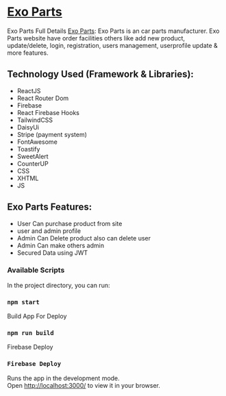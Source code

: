 #  [Exo Parts](https://exo-parts.web.app/)

Exo Parts Full Details [Exo Parts](https://exo-parts.web.app/):
Exo Parts is an car parts manufacturer. Exo Parts website have order facilities others like add new product, update/delete, login, registration, users management, userprofile update & more features. 

## Technology Used (Framework & Libraries):
* ReactJS
* React Router Dom
* Firebase
* React Firebase Hooks
* TailwindCSS
* DaisyUi
* Stripe (payment system)
* FontAwesome
* Toastify
* SweetAlert
* CounterUP
* CSS
* XHTML
* JS


## Exo Parts Features:
* User Can purchase product from site
* user and admin profile
* Admin Can Delete product also can delete user
* Admin Can make others admin
* Secured Data using JWT 

### Available Scripts
In the project directory, you can run:

### `npm start`

Build App For Deploy
### `npm run build`

Firebase Deploy
### `Firebase Deploy`

Runs the app in the development mode.\
Open [http://localhost:3000/](http://localhost:3000/) to view it in your browser.
